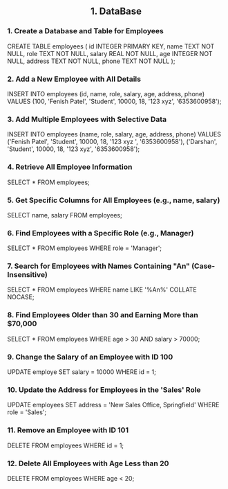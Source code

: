 <h2 align = "center"> 1. DataBase </h2>

### 1. Create a Database and Table for Employees
CREATE TABLE employees (
    id INTEGER PRIMARY KEY,
    name TEXT NOT NULL,
    role TEXT NOT NULL,
    salary REAL NOT NULL,
    age INTEGER NOT NULL,
    address TEXT NOT NULL,
    phone TEXT NOT NULL
);

### 2. Add a New Employee with All Details

INSERT INTO employees (id, name, role, salary, age, address, phone) 
VALUES (100, 'Fenish Patel', 'Student', 10000, 18, '123 xyz', '6353600958');

### 3. Add Multiple Employees with Selective Data

INSERT INTO employees (name, role, salary, age, address, phone) 
VALUES 
('Fenish Patel', 'Student', 10000, 18, '123 xyz ', '6353600958'),
('Darshan', 'Student', 10000, 18, '123 xyz', '6353600958');

### 4. Retrieve All Employee Information

SELECT * FROM employees;

### 5. Get Specific Columns for All Employees (e.g., name, salary)

SELECT name, salary FROM employees;

### 6. Find Employees with a Specific Role (e.g., Manager)

SELECT * FROM employees WHERE role = 'Manager';

### 7. Search for Employees with Names Containing "An" (Case-Insensitive)

SELECT * FROM employees WHERE name LIKE '%An%' COLLATE NOCASE;

### 8. Find Employees Older than 30 and Earning More than $70,000

SELECT * FROM employees WHERE age > 30 AND salary > 70000;

### 9. Change the Salary of an Employee with ID 100

UPDATE employe SET salary = 10000 WHERE id = 1;

### 10. Update the Address for Employees in the 'Sales' Role

UPDATE employees SET address = 'New Sales Office, Springfield' WHERE role = 'Sales';

### 11. Remove an Employee with ID 101

DELETE FROM employees WHERE id = 1;

### 12. Delete All Employees with Age Less than 20

DELETE FROM employees WHERE age < 20;
